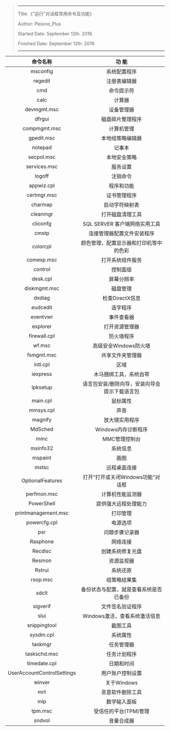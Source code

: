 > ---
>
> Title:《“运行”对话框常用命令及功能》
>
> Author: Pleione_Plus
>
> Started Date: September 12th. 2019.
>
> Finished Date: September 12th. 2019
>
> ------

|          命令名称          |                   功    能                    |
| :------------------------: | :-------------------------------------------: |
|          msconfig          |                 系统配置程序                  |
|          regedit           |                 注册表编辑器                  |
|            cmd             |                  命令提示符                   |
|            calc            |                    计算器                     |
|        devmgmt.msc         |                  设备管理器                   |
|           dfrgui           |               磁盘碎片整理程序                |
|        compmgmt.msc        |                  计算机管理                   |
|         gpedit.msc         |               本地组策略编辑器                |
|          notepad           |                    记事本                     |
|         secpol.msc         |                 本地安全策略                  |
|        services.msc        |                   服务设置                    |
|           logoff           |                   注销命令                    |
|         appwiz.cpl         |                  程序和功能                   |
|        certmgr.msc         |                 证书管理程序                  |
|          charmap           |                启动字符映射表                 |
|          cleanmgr          |               打开磁盘清理工具                |
|          cliconfg          |         SQL SERVER 客户端网络实用工具         |
|           cmstp            |          连接管理器配置文件安装程序           |
|          colorcpl          |    颜色管理，配置显示器和打印机等中的色彩     |
|         comexp.msc         |               打开系统组件服务                |
|          control           |                   控制面版                    |
|          desk.cpl          |                  屏幕分辨率                   |
|        diskmgmt.msc        |                   磁盘管理                    |
|           dxdiag           |                检查DirectX信息                |
|          eudcedit          |                   造字程序                    |
|          eventvwr          |                  事件查看器                   |
|          explorer          |                打开资源管理器                 |
|        firewall.cpl        |                  防火墙程序                   |
|           wf.msc           |             高级安全Windows防火墙             |
|         fsmgmt.msc         |               共享文件夹管理器                |
|          intl.cpl          |                     区域                      |
|          iexpress          |            木马捆绑工具，系统自带             |
|          lpksetup          | 语言包安装/删除向导，安装向导会提示下载语言包 |
|          main.cpl          |                   鼠标属性                    |
|         mmsys.cpl          |                     声音                      |
|          magnify           |                放大镜实用程序                 |
|          MdSched           |              Windows内存诊断程序              |
|            mmc             |                 MMC管理控制台                 |
|          msinfo32          |                   系统信息                    |
|          mspaint           |                     画图                      |
|           mstsc            |                 远程桌面连接                  |
|      OptionalFeatures      |       打开“打开或关闭Windows功能”对话框       |
|        perfmon.msc         |               计算机性能监测器                |
|         PowerShell         |             提供强大远程处理能力              |
|    printmanagement.msc     |                   打印管理                    |
|        powercfg.cpl        |                   电源选项                    |
|            psr             |                问题步骤记录器                 |
|          Rasphone          |                   网络连接                    |
|          Recdisc           |               创建系统修复光盘                |
|           Resmon           |                  资源监视器                   |
|           Rstrui           |                   系统还原                    |
|          rsop.msc          |                 组策略结果集                  |
|           sdclt            |    备份状态与配置，就是查看系统是否已备份     |
|          sigverif          |               文件签名验证程序                |
|            slui            |         Windows激活，查看系统激活信息         |
|        snippingtool        |                   截图工具                    |
|         sysdm.cpl          |                   系统属性                    |
|          taskmgr           |                  任务管理器                   |
|        taskschd.msc        |                 任务计划程序                  |
|        timedate.cpl        |                  日期和时间                   |
| UserAccountControlSettings |               用户账户控制设置                |
|           winver           |                  关于Windows                  |
|            mrt             |               恶意软件删除工具                |
|            mip             |                 数学输入面板                  |
|          tpm.msc           |             受信任的平台(TPM)管理             |
|           sndvol           |                  音量合成器                   |


